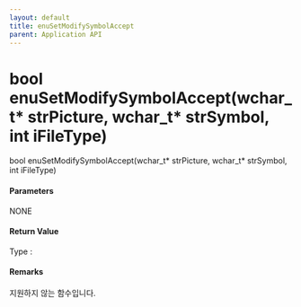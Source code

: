 ```yaml
---
layout: default
title: enuSetModifySymbolAccept
parent: Application API
---
```

# bool enuSetModifySymbolAccept\(wchar\_t\* strPicture, wchar\_t\* strSymbol, int iFileType\)

bool enuSetModifySymbolAccept\(wchar\_t\* strPicture, wchar\_t\* strSymbol, int iFileType\)

#### Parameters

NONE

#### Return Value

Type :

#### Remarks

지원하지 않는 함수입니다.



